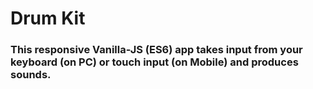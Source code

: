 # Drum Kit

### This responsive Vanilla-JS (ES6) app takes input from your keyboard (on PC) or touch input (on Mobile) and produces sounds.
